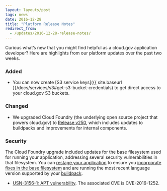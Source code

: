 ```yaml
---
layout: layouts/post
tags: news
date: 2016-12-28
title: "Platform Release Notes"
redirect_from:
  - /updates/2016-12-28-release-notes/
---
```


Curious what’s new that you might find helpful as a cloud.gov application developer? Here are highlights from our platform updates over the past two weeks.
<!--more-->

### Added
- You can now create [S3 service keys]({{ site.baseurl }}/docs/services/s3#get-s3-bucket-credentials) to get direct access to your cloud.gov S3 buckets.

### Changed
- We upgraded Cloud Foundry (the underlying open source project that powers cloud.gov) to [Release v250](https://github.com/cloudfoundry/cf-release/releases/tag/v250), which includes updates to buildpacks and improvements for internal components.

### Security
The Cloud Foundry upgrade included updates for the base filesystem used for running your application, addressing several security vulnerabilities in that filesystem. You can [restage your application](https://cli.cloudfoundry.org/en-US/cf/restage.html) to ensure you [incorporate fixes in the base filesystem](https://docs.cloudfoundry.org/devguide/deploy-apps/stacks.html#cli-commands) and are running the most recent language version supported by your [buildpack](https://docs.cloudfoundry.org/buildpacks/).

- [USN-3156-1: APT vulnerability](https://www.ubuntu.com/usn/USN-3156-1/). The associated CVE is CVE-2016-1252.